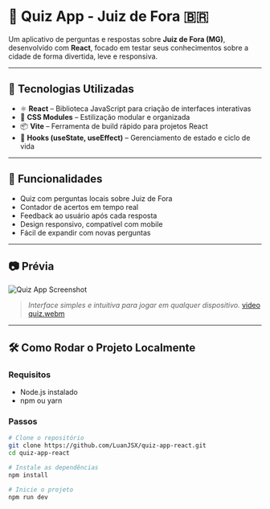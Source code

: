 # 🧠 Quiz App - Juiz de Fora 🇧🇷

Um aplicativo de perguntas e respostas sobre **Juiz de Fora (MG)**, desenvolvido com **React**, focado em testar seus conhecimentos sobre a cidade de forma divertida, leve e responsiva.

---

## 🚀 Tecnologias Utilizadas

- ⚛️ **React** – Biblioteca JavaScript para criação de interfaces interativas  
- 💅 **CSS Modules** – Estilização modular e organizada  
- 📦 **Vite** – Ferramenta de build rápido para projetos React  
- 🔁 **Hooks (useState, useEffect)** – Gerenciamento de estado e ciclo de vida

---

## 🎯 Funcionalidades

- Quiz com perguntas locais sobre Juiz de Fora  
- Contador de acertos em tempo real  
- Feedback ao usuário após cada resposta  
- Design responsivo, compatível com mobile  
- Fácil de expandir com novas perguntas

---

## 📷 Prévia

![Quiz App Screenshot](./screenshot.png)  
> *Interface simples e intuitiva para jogar em qualquer dispositivo.*
[video quiz.webm](https://github.com/user-attachments/assets/3062dbdc-bbd5-40a7-afc9-40a42e57ada4)

---

## 🛠️ Como Rodar o Projeto Localmente

### Requisitos
- Node.js instalado  
- npm ou yarn

### Passos

```bash
# Clone o repositório
git clone https://github.com/LuanJSX/quiz-app-react.git
cd quiz-app-react

# Instale as dependências
npm install

# Inicie o projeto
npm run dev
